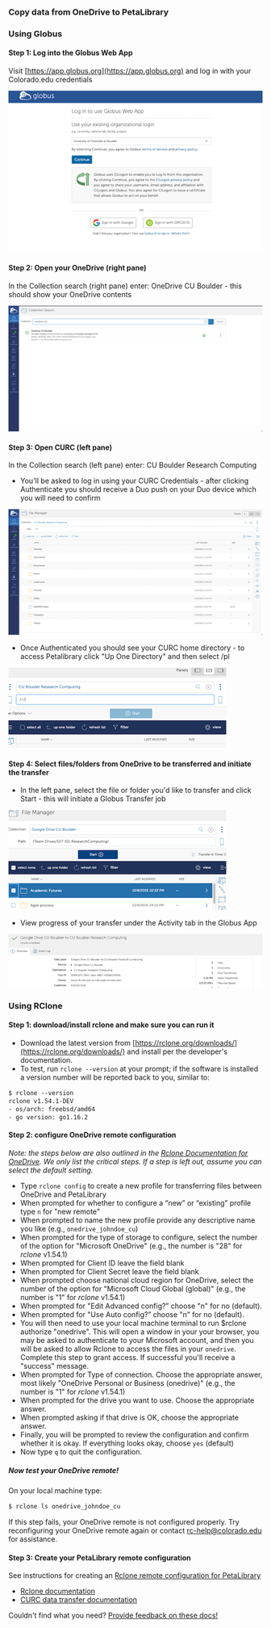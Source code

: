 ### Copy data from OneDrive to PetaLibrary

### Using Globus

#### Step 1: Log into the Globus Web App
Visit [https://app.globus.org](https://app.globus.org) and log in with your Colorado.edu credentials

![](Globus_Login.png)

#### Step 2: Open your OneDrive (right pane)
In the Collection search (right pane) enter: OneDrive CU Boulder - this should show your OneDrive contents

![](onedrivesearch.png)

#### Step 3: Open CURC (left pane)
In the Collection search (left pane) enter: CU Boulder Research Computing

* You'll be asked to log in using your CURC Credentials - after clicking Authenticate you should receive a Duo push on your Duo device which you will need to confirm

![](CURCcollection.png)

* Once Authenticated you should see your CURC home directory - to access Petalibrary click "Up One Directory" and then select /pl

![](Globus_CURC_Collection.png)

#### Step 4: Select files/folders from OneDrive to be transferred and initiate the transfer
* In the left pane, select the file or folder you'd like to transfer and click Start - this will initiate a Globus Transfer job

![](Globus_Intitiate_Transfer.png)

* View progress of your transfer under the Activity tab in the Globus App

![](Globus_Activity_GDrive.png)

### Using RClone

#### Step 1: download/install rclone and make sure you can run it

* Download the latest version from [https://rclone.org/downloads/](https://rclone.org/downloads/) and install per the developer's documentation.
* To test, run `rclone --version` at your prompt; if the software is installed a version number will be reported back to you, similar to:

```
$ rclone --version
rclone v1.54.1-DEV
- os/arch: freebsd/amd64
- go version: go1.16.2
```

#### Step 2: configure OneDrive remote configuration

_Note: the steps below are also outlined in the [Rclone Documentation for OneDrive](https://rclone.org/onedrive/). We only list the critical steps. If a step is left out, assume you can select the default setting._

* Type `rclone config` to create a new profile for transferring files between OneDrive and PetaLibrary
* When prompted for whether to configure a “new” or “existing” profile type `n` for "new remote"
* When prompted to name the new profile provide any descriptive name you like (e.g., `onedrive_johndoe_cu`)
* When prompted for the type of storage to configure, select the number of the option for "Microsoft OneDrive" (e.g., the number is "28" for _rclone_ v1.54.1)
* When prompted for Client ID leave the field blank
* When prompted for Client Secret leave the field blank
* When prompted choose national cloud region for OneDrive, select the number of the option for "Microsoft Cloud Global (global)" (e.g., the number is "1" for _rclone_ v1.54.1)
* When prompted for "Edit Advanced config?” choose "n" for no (default). 
* When prompted for "Use Auto config?” choose "n" for no (default). 
* You will then need to use your local machine terminal to run $rclone authorize "onedrive". This will open a window in your your browser, you may be asked to authenticate to your Microsoft account, and then you will be asked to allow Rclone to access the files in your `onedrive`. Complete this step to grant access.  If successful you'll receive a "success" message. 
* When prompted for Type of connection. Choose the appropriate answer, most likely "OneDrive Personal or Business (onedrive)" (e.g., the number is "1" for _rclone_ v1.54.1)
* When prompted for the drive you want to use. Choose the appropriate answer.
* When prompted asking if that drive is OK, choose the appropriate answer.
* Finally, you will be prompted to review the configuration and confirm whether it is okay. If everything looks okay, choose `yes` (default)
* Now type `q` to quit the configuration. 

##### Now test your OneDrive remote!

On your local machine type:
```bash
$ rclone ls onedrive_johndoe_cu
```
If this step fails, your OneDrive remote is not configured properly. Try reconfiguring your OneDrive remote again or contact [rc-help@colorado.edu](mailto:rc-help@colorado.edu) for assistance.

#### Step 3: Create your PetaLibrary remote configuration

See instructions for creating an [Rclone remote configuration for PetaLibrary](./rclone.html#configure-rclone)


* [Rclone documentation](https://rclone.org/)
* [CURC data transfer documentation](../../compute/data-transfer.html)

Couldn't find what you need? [Provide feedback on these docs!](https://forms.gle/bSQEeFrdvyeQWPtW9)
